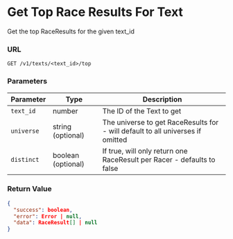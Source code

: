 # Get Top Race Results For Text

Get the top RaceResults for the given text_id

### URL

`GET /v1/texts/<text_id>/top`

### Parameters

| Parameter  | Type               | Description                                                                    |
|------------|--------------------|--------------------------------------------------------------------------------|
| `text_id`  | number             | The ID of the Text to get                                                      |
| `universe` | string (optional)  | The universe to get RaceResults for - will default to all universes if omitted |
| `distinct` | boolean (optional) | If true, will only return one RaceResult per Racer - defaults to false         |

### Return Value

```json
{
  "success": boolean,
  "error": Error | null,
  "data": RaceResult[] | null
}
```